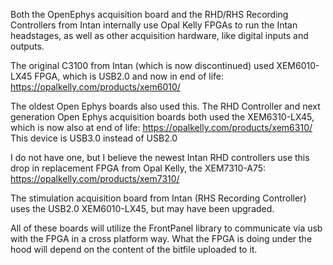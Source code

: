 Both the OpenEphys acquisition board and the RHD/RHS Recording Controllers from Intan internally use Opal Kelly FPGAs to 
run the Intan headstages, as well as other acquisition hardware, like digital inputs and outputs. 
  
The original C3100 from Intan (which is now discontinued) used XEM6010-LX45 FPGA, which is USB2.0 and now in end of life:
https://opalkelly.com/products/xem6010/  
  
The oldest Open Ephys boards also used this. The RHD Controller and next generation Open Ephys acquisition boards both used 
the XEM6310-LX45, which is now also at end of life:
https://opalkelly.com/products/xem6310/
This device is USB3.0 instead of USB2.0  

I do not have one, but I believe the newest Intan RHD controllers use this drop in replacement FPGA from Opal Kelly, the XEM7310-A75:  
https://opalkelly.com/products/xem7310/  

The stimulation acquisition board from Intan (RHS Recording Controller) uses the USB2.0 XEM6010-LX45, but may have been upgraded.  
  
All of these boards will utilize the FrontPanel library to communicate via usb with the FPGA in a cross platform way. What the FPGA 
is doing under the hood will depend on the content of the bitfile uploaded to it.